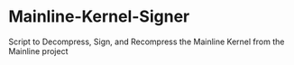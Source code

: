 # Mainline-Kernel-Signer
Script to Decompress, Sign, and Recompress the Mainline Kernel from the Mainline project
